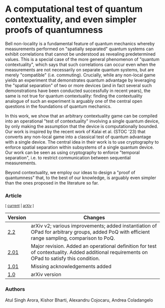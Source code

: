 # A computational test of quantum contextuality, and even simpler proofs of quantumness

Bell non-locality is a fundamental feature of quantum mechanics whereby
measurements performed on "spatially separated" quantum systems can exhibit
correlations that cannot be understood as revealing predetermined values. This
is a special case of the more general phenomenon of "quantum contextuality",
which says that such correlations can occur even when the measurements are not
necessarily on separate quantum systems, but are merely "compatible" (i.e.
commuting). Crucially, while any non-local game yields an experiment that
demonstrates quantum advantage by leveraging the "spatial separation" of two or
more devices (and in fact several such demonstrations have been conducted
successfully in recent years), the same is not true for quantum contextuality:
finding the contextuality analogue of such an experiment is arguably one of the
central open questions in the foundations of quantum mechanics.

  In this work, we show that an arbitrary contextuality game can be compiled
into an operational "test of contextuality" involving a single quantum device,
by only making the assumption that the device is computationally bounded. Our
work is inspired by the recent work of Kalai et al. (STOC '23) that converts
any non-local game into a classical test of quantum advantage with a single
device. The central idea in their work is to use cryptography to enforce
spatial separation within subsystems of a single quantum device. Our work can
be seen as using cryptography to enforce "temporal separation", i.e. to
restrict communication between sequential measurements.

  Beyond contextuality, we employ our ideas to design a "proof of quantumness"
that, to the best of our knowledge, is arguably even simpler than the ones
proposed in the literature so far.


### Article

<sub> [ [current](PoC_2v2.pdf) | [arXiv](http://arxiv.org/abs/2405.06787) ]  </sub>


| Version | Changes | 
| -- | -- |
| [2.2](PoC_2v2.pdf) | arXiv v2; various improvements; added instantiation of OPad for arbitrary groups, added PoQ with efficient range sampling, comparison to PoQ. | 
| [2.01](PoC_2v01.pdf) | Major revision. Added an operational definition for test of contextuality. Added additional requirements on OPad to satisfy this condition. |
| [1.01](PoC_1v01.pdf)    | Missing acknowledgements added |
| [1.0](PoC.pdf) | arXiv version |


### Authors

Atul Singh Arora, Kishor Bharti, Alexandru Cojocaru, Andrea Coladangelo
